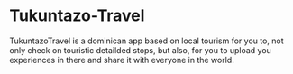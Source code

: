 # Tukuntazo-Travel
 TukuntazoTravel is a dominican app based on local tourism for you to, not only check on touristic detailded stops, but also, for you to upload you experiences in there and share it with everyone in the world.
